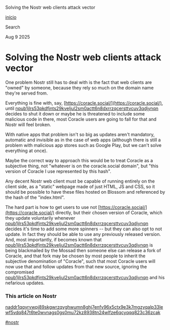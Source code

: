 Solving the Nostr web clients attack vector

[início](/)

 Search

Aug 9 2025

# Solving the Nostr web clients attack vector

One problem Nostr still has to deal with is the fact that web clients are "owned" by someone, because they rely so much on the domain name they're served from.

Everything is fine with, say, [https://coracle.social/](https://coracle.social/), until [npub1jlrs53pkdfjnts29kveljul2sm0actt6n8dxrrzqcersttvcuv3qdjynqn](https://njump.me/nostr:npub1jlrs53pkdfjnts29kveljul2sm0actt6n8dxrrzqcersttvcuv3qdjynqn) decides to shut it down or maybe he is threatened to include some malicious code in there, most Coracle users are going to fall for that and Nostr will feel broken.

With native apps that problem isn't so big as updates aren't mandatory, automatic and invisible as in the case of web apps (although there is still a problem with malicious app stores such as Google Play, but we can't solve everything at once).

Maybe the correct way to approach this would be to treat Coracle as a subjective thing, not "whatever is on the coracle.social domain", but "this version of Coracle I use represented by this hash".

Any decent Nostr web client must be capable of running entirely on the client side, as a "static" webpage made of just HTML, JS and CSS, so it should be possible to have these files hosted on Blossom and referenced by the hash of the "index.html".

The hard part is how to get users to use not [https://coracle.social/](https://coracle.social/) directly, but their chosen version of Coracle, which they update voluntarily whenever [npub1jlrs53pkdfjnts29kveljul2sm0actt6n8dxrrzqcersttvcuv3qdjynqn](https://njump.me/nostr:npub1jlrs53pkdfjnts29kveljul2sm0actt6n8dxrrzqcersttvcuv3qdjynqn) decides it's time to add some more spinners -- but they can also opt to not update. In fact they should be able to use any previously released version. And, most importantly, if becomes known that [npub1jlrs53pkdfjnts29kveljul2sm0actt6n8dxrrzqcersttvcuv3qdjynqn](https://njump.me/nostr:npub1jlrs53pkdfjnts29kveljul2sm0actt6n8dxrrzqcersttvcuv3qdjynqn) is being blackmailed by the Mossad then someone else can release a fork of Coracle, and that fork may be chosen by most people to inherit the subjective denomination of "Coracle", such that most Coracle users will now use that and follow updates from that new source, ignoring the compromised [npub1jlrs53pkdfjnts29kveljul2sm0actt6n8dxrrzqcersttvcuv3qdjynqn](https://njump.me/nostr:npub1jlrs53pkdfjnts29kveljul2sm0actt6n8dxrrzqcersttvcuv3qdjynqn) and his nefarious updates.

### This article on Nostr

[naddr1qqyrvwpj89skgwrzqyghwumn8ghj7enfv96x5ctx9e3k7mgzyqalp33lewf5vdq847t6te0wvnags0gs0mu72kz8938tn24wlfze6qcyqqq823c36zcak](https://njump.me/naddr1qqyrvwpj89skgwrzqyghwumn8ghj7enfv96x5ctx9e3k7mgzyqalp33lewf5vdq847t6te0wvnags0gs0mu72kz8938tn24wlfze6qcyqqq823c36zcak)

[#nostr](/-/tags/nostr)